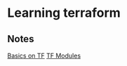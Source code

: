 # Learning terraform 

## Notes

[Basics on TF](./1-basics/BASICS.md) 
[TF Modules](./2-modules/MODULES.md) 